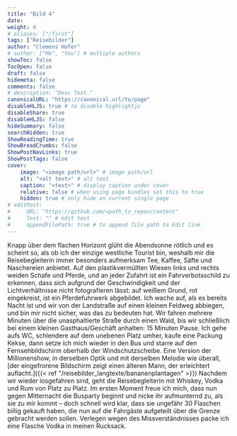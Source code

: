 ```yaml
---
title: "Bild 4"
date: 
weight: 4
# aliases: ["/first"]
tags: ["Reisebilder"]
author: "Clemens Hofer"
# author: ["Me", "You"] # multiple authors
showToc: false
TocOpen: false
draft: false
hidemeta: false
comments: false
# description: "Desc Text."
canonicalURL: "https://canonical.url/to/page"
disableHLJS: true # to disable highlightjs
disableShare: true
disableHLJS: false
hideSummary: false
searchHidden: true
ShowReadingTime: true
ShowBreadCrumbs: false
ShowPostNavLinks: true
ShowPostTags: false
cover:
    image: "<image path/url>" # image path/url
    alt: "<alt text>" # alt text
    caption: "<text>" # display caption under cover
    relative: false # when using page bundles set this to true
    hidden: true # only hide on current single page
# editPost:
#     URL: "https://github.com/<path_to_repo>/content"
#     Text: "" # edit text
#     appendFilePath: true # to append file path to Edit link
---
```


Knapp über dem flachen Horizont glüht die Abendsonne rötlich und es scheint so, als ob ich der einzige westliche Tourist bin, weshalb mir die Reisebegleiterin immer besonders aufmerksam Tee, Kaffee, Säfte und Naschereien anbietet. Auf den plastikvermüllten Wiesen links und rechts weiden Schafe und Pferde, und an jeder Zufahrt ist ein Fahrverbotsschild zu erkennen, dass sich aufgrund der Geschwindigkeit und der Lichtverhältnisse nicht fotografieren lässt: auf weißem Grund, rot eingekreist, ist ein Pferdefuhrwerk abgebildet. Ich wache auf, als es bereits Nacht ist und wir von der Landstraße auf einen kleinen Feldweg abbiegen, und bin mir nicht sicher, was das zu bedeuten hat. Wir fahren mehrere Minuten über die unasphaltierte Straße durch einen Wald, bis wir schließlich bei einem kleinen Gasthaus/Geschäft anhalten: 15 Minuten Pause. Ich gehe aufs WC, schlendere auf dem unebenen Platz umher, kaufe eine Packung Kekse, dann setze ich mich wieder in den Bus und starre auf den Fernsehbildschirm oberhalb der Windschutzscheibe. Eine Version der Millionenshow, in derselben Optik und mit derselben Melodie wie überall, [der eingefrorene Bildschirm zeigt einen älteren Mann, der erleichtert auflacht.]({{< ref "/reisebilder_langtexte/bananenplantagen" >}}) Nachdem wir wieder losgefahren sind, geht die Reisebegleiterin mit Whiskey, Vodka und Rum von Platz zu Platz. Im ersten Moment freue ich mich, dass nun gegen Mitternacht die Busparty beginnt und nicke ihr aufmunternd zu, als sie zu mir kommt – doch schnell wird klar, dass sie ungefähr 30 Flaschen billig gekauft haben, die nun auf die Fahrgäste aufgeteilt über die Grenze gebracht werden sollen. Verlegen wegen des Missverständnisses packe ich eine Flasche Vodka in meinen Rucksack.